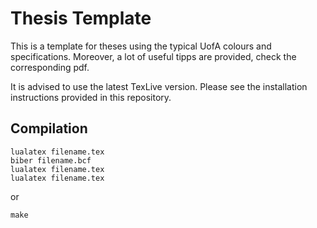 # Thesis Template

This is a template for theses using the typical UofA colours and specifications.
Moreover, a lot of useful tipps are provided, check the corresponding pdf.

It is advised to use the latest TexLive version. Please see the installation instructions provided in this repository.

## Compilation

```
lualatex filename.tex
biber filename.bcf
lualatex filename.tex
lualatex filename.tex
```
or
```
make
```
